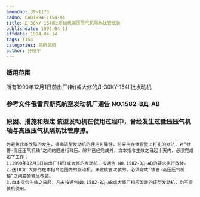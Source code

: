 ```yaml
---
amendno: 39-1173
cadno: CAD1994-T154-04
title: Д-30КУ-154Ⅱ批发动机高压压气机隔热钛管改装
publishdate: 1994-04-13
effdate: 1994-04-14
tags: T154
categories: 民航总局
author: 孙晓宁
---
```


### 适用范围 
所有1990年12月1日前出厂(新)或大修的Д-30КУ-154Ⅱ批发动机

<!--more-->
### 参考文件俄雷宾斯克航空发动机厂通告 NO.1582-ВД-АВ

### 原因、措施和规定 该型发动机在使用过程中，曾经发生过低压压气机轴与高压压气机隔热钛管摩擦。 
    为避免此类故障的发生，提高该型发动机的使用可靠性，可采用在钛管壁上打孔的办法，对“钛管-高压压气机轴”之间的腔进行释压。除非已经完成外，自本指令生效之日起十天内，必须完成如下工作： 
    1.1990年12月1日前出厂(新)或大修的发动机，按通告 NO.1582-ВД-АВ的要求执行改装。 
    2.送103厂大修的在本指令范围内的发动机，未做钛管改装的，必须完成“钛管-高压压气机轴”之间腔的释压改装。 
    3.自本指令生效之日起，凡未按通告NO.1582-ВД-АВ或大修厂相应改装的该型发动机，均不得装机使用。

